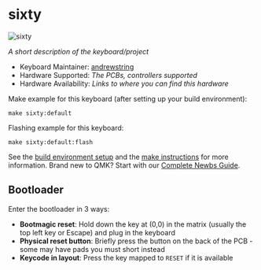 # sixty

![sixty](https://i0.wp.com/www.upgradekeyboards.com/wp-content/uploads/2020/06/custom60weighted.jpg?fit=2000%2C1134&ssl=1)

_A short description of the keyboard/project_

- Keyboard Maintainer: [andrewstring](https://github.com/andrewstring)
- Hardware Supported: _The PCBs, controllers supported_
- Hardware Availability: _Links to where you can find this hardware_

Make example for this keyboard (after setting up your build environment):

    make sixty:default

Flashing example for this keyboard:

    make sixty:default:flash

See the [build environment setup](https://docs.qmk.fm/#/getting_started_build_tools) and the [make instructions](https://docs.qmk.fm/#/getting_started_make_guide) for more information. Brand new to QMK? Start with our [Complete Newbs Guide](https://docs.qmk.fm/#/newbs).

## Bootloader

Enter the bootloader in 3 ways:

- **Bootmagic reset**: Hold down the key at (0,0) in the matrix (usually the top left key or Escape) and plug in the keyboard
- **Physical reset button**: Briefly press the button on the back of the PCB - some may have pads you must short instead
- **Keycode in layout**: Press the key mapped to `RESET` if it is available
